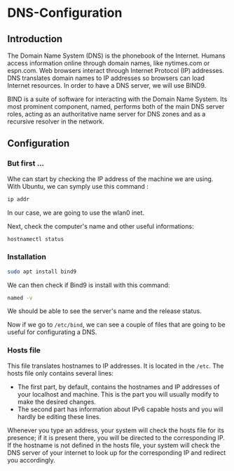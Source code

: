 # DNS-Configuration

## Introduction

The Domain Name System (DNS) is the phonebook of the Internet. Humans access information online through domain names, like nytimes.com or espn.com. Web browsers interact through Internet Protocol (IP) addresses. DNS translates domain names to IP addresses so browsers can load Internet resources. In order to have a DNS server, we will use BIND9.

BIND is a suite of software for interacting with the Domain Name System. Its most prominent component, named, performs both of the main DNS server roles, acting as an authoritative name server for DNS zones and as a recursive resolver in the network.

## Configuration

### But first ...

Whe can start by checking the IP address of the machine we are using. With Ubuntu, we can symply use this command : 
```sh
ip addr
```
In our case, we are going to use the wlan0 inet.

Next, check the computer's name and other useful informations:
```sh
hostnamectl status
```

### Installation

```sh
sudo apt install bind9
```
We can then check if Bind9 is install with this command:
```sh
named -v
```
We should be able to see the server's name and the release status.

Now if we go to `/etc/bind`, we can see a couple of files that are going to be useful for configurating a DNS.

### Hosts file

This file translates hostnames to IP addresses. It is located in the `/etc`. The hosts file only contains several lines:
- The first part, by default, contains the hostnames and IP addresses of your localhost and machine. This is the part you will usually modify to make the desired changes.
- The second part has information about IPv6 capable hosts and you will hardly be editing these lines.

Whenever you type an address, your system will check the hosts file for its presence; if it is present there, you will be directed to the corresponding IP. If the hostname is not defined in the hosts file, your system will check the DNS server of your internet to look up for the corresponding IP and redirect you accordingly.



